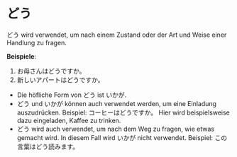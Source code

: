 ---
---
# どう

どう wird verwendet, um nach einem Zustand oder der Art und Weise einer Handlung zu fragen.

**Beispiele**:

1. お母さんはどうですか。
2. 新しいアパートはどうですか。

- Die höfliche Form von どう ist いかが.
- どう und いかが können auch verwendet werden, um eine Einladung auszudrücken. Beispiel: コーヒーはどうですか。 Hier wird beispielsweise dazu eingeladen, Kaffee zu trinken.
- どう wird auch verwendet, um nach dem Weg zu fragen, wie etwas gemacht wird. In diesem Fall wird いかが nicht verwendet. Beispiel: この言葉はどう読みます。
